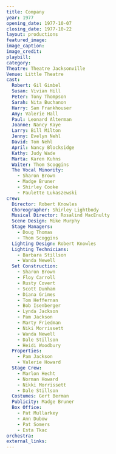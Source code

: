 ```yaml
---
title: Company
year: 1977
opening_date: 1977-10-07
closing_date: 1977-10-22
layout: productions
featured_image: 
image_caption:
image_credit:
playbill: 
category: 
Theatre: Theatre Jacksonville
Venue: Little Theatre
cast:
  Robert: Gil Gimbel
  Susan: Vivian Hill
  Peter: Tony Thompson
  Sarah: Nita Buchanon
  Harry: Sam Frankhouser
  Amy: Valerie Hall
  Paul: Leonard Alterman
  Joanne: Nancy Kaye
  Larry: Bill Milton
  Jenny: Evelyn Nehl
  David: Tom Nehl
  April: Nancy Blocksidge
  Kathy: Judy Wade
  Marta: Karen Kuhns
  Waiter: Thom Scoggins
  The Vocal Minority:
    - Sharon Brown
    - Madge Bruner
    - Shirley Cooke
    - Paulette Lukaszewski
crew:
  Director: Robert Knowles
  Choreographer: Shirley Lightbody
  Musical Director: Rosalind MacEnulty
  Scene Design: Mike Murphy
  Stage Managers:
    - Doug Thomas
    - Thom Scoggins
  Lighting Design: Robert Knowles
  Lighting Technicians:
    - Barbara Stillson
    - Wanda Newell
  Set Construction:
    - Sharon Brown
    - Floy Carroll
    - Rusty Covert
    - Scott Dunham
    - Diana Grimes
    - Tom Heffernan
    - Bob Isenberger
    - Lynda Jackson
    - Pam Jackson
    - Marty Friedman
    - Niki Morrissett
    - Wanda Newell
    - Dale Stillson
    - Heidi Woodbury
  Properties:
    - Pam Jackson
    - Valerie Howard
  Stage Crew:
    - Marlon Hecht
    - Norman Howard
    - Nikki Morrissett
    - Dale Stillson
  Costumes: Gert Berman
  Publicity: Madge Bruner
  Box Office:
    - Pat Mullarkey
    - Ann Dubow
    - Pat Somers
    - Esta Tkac
orchestra:
external_links:
---
```


